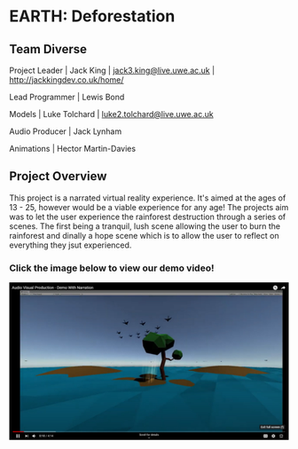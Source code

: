 # EARTH: Deforestation
## Team Diverse

Project Leader | Jack King | jack3.king@live.uwe.ac.uk | http://jackkingdev.co.uk/home/

Lead Programmer | Lewis Bond 

Models | Luke Tolchard | luke2.tolchard@live.uwe.ac.uk

Audio Producer | Jack Lynham 

Animations | Hector Martin-Davies 

## Project Overview
This project is a narrated virtual reality experience. It's aimed at the ages of 13 - 25, however would be a viable experience for any age! 
The projects aim was to let the user experience the rainforest destruction through a series of scenes. The first being a tranquil, lush scene
allowing the user to burn the rainforest and dinally a hope scene which is to allow the user to reflect on everything they jsut experienced.


### Click the image below to view our demo video!
[![Watch the video](header.jpg)](https://youtu.be/5w7jlHQLG6Q)
